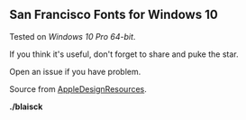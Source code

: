 ## San Francisco Fonts for Windows 10
Tested on _Windows 10 Pro 64-bit_. 
 
If you think it's useful, don't forget to share and puke the star.

Open an issue if you have problem. 

Source from [AppleDesignResources](https://github.com/AppleDesignResources/SanFranciscoFont).

__./blaisck__

